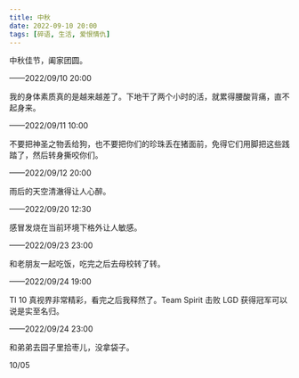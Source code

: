 ```yaml
---
title: 中秋
date: 2022-09-10 20:00
tags: [碎语, 生活, 爱恨情仇]
---
```


中秋佳节，阖家团圆。

——2022/09/10 20:00

我的身体素质真的是越来越差了。下地干了两个小时的活，就累得腰酸背痛，直不起身来。

——2022/09/11 10:00

不要把神圣之物丢给狗，也不要把你们的珍珠丢在猪面前，免得它们用脚把这些践踏了，然后转身撕咬你们。

——2022/09/12 20:00

雨后的天空清澈得让人心醉。

——2022/09/20 12:30

感冒发烧在当前环境下格外让人敏感。

——2022/09/23 23:00

和老朋友一起吃饭，吃完之后去母校转了转。

——2022/09/24 19:00

TI 10 真视界非常精彩，看完之后我释然了。Team Spirit 击败 LGD 获得冠军可以说是实至名归。

——2022/09/24 23:00

和弟弟去园子里拾枣儿，没拿袋子。

10/05
